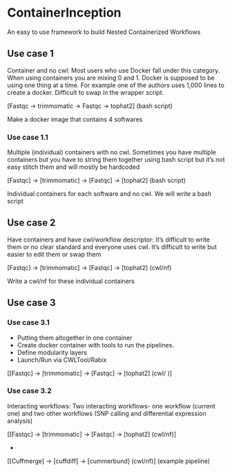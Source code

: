 # ContainerInception
An easy to use framework to build Nested Containerized Workflows

## Use case 1 

Container and no cwl: Most users who use Docker fall under this category. When using containers you are mixing 0 and 1. Docker is supposed to be using one thing at a time. For example one of the authors uses 1,000 lines to create a docker. Difficult to swap in the wrapper script.

[Fastqc -> trimmomatic -> Fastqc -> tophat2] (bash script)

Make a docker image that contains 4 softwares

### Use case 1.1

Multiple (individual) containers with no cwl. Sometimes you have multiple containers but you have to string them together using bash script but it’s not easy stitch them and will mostly be hardcoded

[Fastqc] -> [trimmomatic] -> [Fastqc] -> [tophat2]  (bash script)

Individual containers for each software and no cwl. We will write a bash script

## Use case 2 

Have containers and have cwl/workflow descriptor: It’s difficult to write them or no clear standard and everyone uses cwl. It’s difficult to write but easier to edit them or swap them 

[Fastqc] -> [trimmomatic] -> [Fastqc] -> [tophat2]  (cwl/nf)

Write a cwl/nf for these individual containers

## Use case 3

### Use case 3.1

- Putting them altogether in one container
- Create docker container with tools to run the pipelines.
- Define modularity layers
- Launch/Run via CWLTool/Rabix

[[Fastqc] -> [trimmomatic] -> [Fastqc] -> [tophat2]  (cwl/ )]

### Use case 3.2

Interacting workflows: Two interacting workflows- one workflow (current one) and two other workflows (SNP calling and differential expression analysis)

[[Fastqc] -> [trimmomatic] -> [Fastqc] -> [tophat2]  (cwl/nf)]

+

[[Cuffmerge] -> [cuffdiff] -> [cummerbund] (cwl/nf)] (example pipeline)

